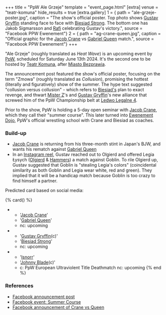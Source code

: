 +++
title = "PpW Ale Grzeje"
template = "event_page.html"
[extra]
venue = "teatr-komuna"
hide_results = true
[extra.gallery]
1 = { path = "ale-grzeje-poster.jpg", caption = "The show's official poster. Top photo shows [Gustav Gryffin](@/w/gustav-gryffin.md) standing face to face with [Biesiad Strong](@/w/biesiad.md). The bottom one has Jakob Sigmarsson and [Rafi](@/w/rafi.md) celebrating Gustav's victory.", source = "Facebook PPW Ewenement"}
2 = { path = "ag-crane-queen.jpg", caption = "Official graphic for the [Jacob Crane](@/w/jacob-crane.md) vs [Gabriel Queen](@/w/gabriel-queen.md) match.", source = "Facebook PPW Ewenement"}
+++

"Ale Grzeje" (roughly translated as _Heat Wave_) is an upcoming event by [PpW](@/o/ppw.md), scheduled for Saturday June 13th 2024. It's the second one to be hosted by [Teatr Komuna](@/v/teatr-komuna.md), after [Miasto Bezprawia](@/e/ppw/2024-02-10-ppw-miasto-bezprawia.md).

The announcement post featured the show's official poster, focusing on the term "Zmowa" (roughly translated as _Collusion_), promising the hottest (literally and figuratively) show of the summer.
The hype text suggested "collusion versus collusion" - which refers to [Biesiad's](@/w/biesiad.md) plan to exact revenge, and thwart [Mister Z](@/w/mister-z.md)'s and [Gustav Gryffin](@/w/gustav-gryffin.md)'s new alliance that screwed him of the PpW Championship belt at [Ledwo Legalne 4](@/e/ppw/2024-06-08-ppw-ledwo-legalne-4.md).

Prior to the show, PpW is holding a 5-day open seminar with [Jacob Crane](@/w/jacob-crane.md), which they call their "summer course". This later turned into [Ewenement Dojo](@/o/ewenement-dojo.md), PpW's official wrestling school with Crane and Biesiad as coaches.

### Build-up

* [Jacob Crane](@/w/jacob-crane.md) is returning from his three-month stint in Japan's BJW, and wants his rematch against [Gabriel Queen](@/w/gabriel-queen.md)
* In an [Instagram reel][reel-olgierd-gryffin], Gustav reached out to Olgierd and offered Legia Łysych ([Olgierd](@/w/olgierd.md) & [Hammers](@/w/marco-hammers.md)) a match against Goblin. To rile Olgierd up, Gustav suggested that Goblin is "stealing Legia's colors" (coincidental similarity as both Goblin and Legia wear white, red and green). They implied that it will be a handicap match because Goblin is too crazy to find himself a partner.

Predicted card based on social media:

{% card() %}
- - '[Jacob Crane](@/w/jacob-crane.md)'
  - '[Gabriel Queen](@/w/gabriel-queen.md)'
  - nc: upcoming
- - '[Gustav Gryffin](@/w/gustav-gryffin.md)(c)'
  - '[Biesiad Strong](@/w/biesiad.md)'
  - nc: upcoming
- - '[Isnorr](@/w/isnorr.md)'
  - '[Johnny Blade](@/w/johnny-blade.md)(c)'
  - c: PpW European Ultraviolent Title Deathmatch
    nc: upcoming
{% end %}
### References

* [Facebook announcement post](https://www.facebook.com/photo/?fbid=976634991133560&set=a.499910772139320)
* [Facebook event: Summer Course](https://www.facebook.com/events/1409438239775557/?acontext=%7B%22event_action_history%22%3A%5B%5D%7D)
* [Facebook announcement of Crane vs Queen](https://www.facebook.com/OficjalnePPW/posts/pfbid0ihqTqNJFNkqXJR6xia7jrVyX78HtjWan8dvRPDa3s3aNb5xV79TKZusRbVger6bGl)

[reel-olgierd-gryffin]: https://www.instagram.com/p/C84x6jeIuFU/

